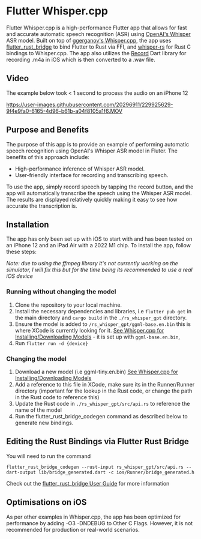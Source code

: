 # Flutter Whisper.cpp

Flutter Whisper.cpp is a high-performance Flutter app that allows for fast and accurate automatic speech recognition (ASR) using [OpenAI's Whisper](https://openai.com/research/whisper) ASR model. Built on top of [ggerganov's Whisper.cpp](https://github.com/ggerganov/whisper.cpp), the app uses [flutter_rust_bridge](https://github.com/fzyzcjy/flutter_rust_bridge) to bind Flutter to Rust via FFI, and [whisper-rs](https://github.com/tazz4843/whisper-rs) for Rust C bindings to Whisper.cpp. The app also utilizes the [Record](https://github.com/llfbandit/record) Dart library for recording .m4a in iOS which is then converted to a .wav file.

## Video
The example below took < 1 second to process the audio on an iPhone 12

https://user-images.githubusercontent.com/20296911/229925629-9f4e9fa0-6165-4d96-b61b-a04f8105a1f6.MOV

## Purpose and Benefits
The purpose of this app is to provide an example of performing automatic speech recognition using OpenAI's Whisper ASR model in Fluter. The benefits of this approach include:

* High-performance inference of Whisper ASR model.
* User-friendly interface for recording and transcribing speech.

To use the app, simply record speech by tapping the record button, and the app will automatically transcribe the speech using the Whisper ASR model. The results are displayed relatively quickly making it easy to see how accurate the transcription is.

## Installation

The app has only been set up with iOS to start with and has been tested on an iPhone 12 and an iPad Air with a 2022 M1 chip. To install the app, follow these steps:

*Note: due to using the ffmpeg library it's not currently working on the simulator, I will fix this but for the time being its recommended to use a real iOS device*

### Running without changing the model 
1. Clone the repository to your local machine.
2. Install the necessary dependencies and libraries, i.e `flutter pub get` in the main directory and `cargo build` in the `./rs_whisper_gpt` directory.
3. Ensure the model is added to `/rs_whisper_gpt/ggml-base.en.bin` this is where XCode is currently looking for it. [See Whisper.cpp for Installing/Downloading Models](https://github.com/ggerganov/whisper.cpp/tree/master/models#readme) - it is set up with `ggml-base.en.bin`, 
4. Run `flutter run -d {device}`

### Changing the model
1. Download a new model (i.e ggml-tiny.en.bin) [See Whisper.cpp for Installing/Downloading Models](https://github.com/ggerganov/whisper.cpp/tree/master/models#readme)
2. Add a reference to this file in XCode, make sure its in the Runner/Runner directory (important for the lookup in the Rust code, or change the path in the Rust code to reference this)
3. Update the Rust code in `./rs_whisper_gpt/src/api.rs` to reference the name of the model
4. Run the flutter_rust_bridge_codegen command as described below to generate new bindings.

## Editing the Rust Bindings via Flutter Rust Bridge 

You will need to run the command 
```
flutter_rust_bridge_codegen --rust-input rs_whisper_gpt/src/api.rs --dart-output lib/bridge_generated.dart -c ios/Runner/bridge_generated.h
```
Check out the [flutter_rust_bridge User Guide](https://cjycode.com/flutter_rust_bridge/) for more information

## Optimisations on iOS 

As per other examples in Whisper.cpp, the app has been optimized for performance by adding -O3 -DNDEBUG to Other C Flags. However, it is not recommended for production or real-world scenarios.
